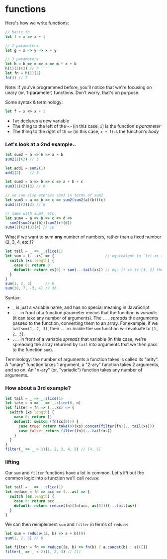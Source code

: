 # functions

Here's how we write functions:

```js
// basic fn
let f = x => x + 1

// 2 parameters
let g = x => y => x + y

// 3 parameters
let h = b => m => x => m * x + b
h(1)(2)(3) // 7
let fn = h(1)(2)
fn(3) // 7
```

Note: If you've programmed before, you'll notice that we're focusing on unary (or, 1-parameter) functions. Don't worry, that's on purpose.

Some syntax & terminology:

```js
let f = x => x + 1
```

- `let` declares a new variable
- The thing to the left of the `=>` (in this case, `x`) is the function's *parameter*
- The thing to the right of th `=>` (in this case, `x + 1`) is the function's *body*

### Let's look at a 2nd example..

```js
let sum2 = a => b => a + b
sum2(1)(2) // 3

let add1 = sum2(1)
add1(2)    // 3
```

```js
let sum3 = a => b => c => a + b + c
sum3(1)(2)(3) // 6

// we can also express sum3 in terms of sum2
let sum3 = a => b => c => sum2(sum2(a)(b))(c)
sum3(1)(2)(3) // 6

// same with sum4, etc.
let sum4 = a => b => c => d =>
  sum2(sum2(a)(b))(sum2(c)(d))
sum4(1)(2)(3)(4) // 10
```

What if we want to sum **any** number of numbers, rather than a fixed number (2, 3, 4, etc.)?

```js
let tail = _ => _.slice(1)
let sum = (...xs) => {                       // equivalent to `let xs = Array.prototype.slice(arguments)`
  switch (xs.length) {
    case 0: return 0
    default: return xs[0] + sum(...tail(xs)) // eg. if xs is [1, 2] then this will be sum(1, 2)
  }
}
sum(1, 2, 3)      // 6
sum(28, 7, -3, 4) // 36
```

Syntax:

- `_` is just a variable name, and has no special meaning in JavaScript
- `...` in front of a function parameter means that the function is *variadic* (it can take any number of arguments). The `...` *spreads* the arguments passed to the function, converting them to an array. For example, if we call `sum(1, 2, 3)`, then `...xs` inside the `sum` function will evaluate to `[1, 2, 3]`.
- `...` in front of a variable *spreads* that variable (in this case, we're spreading the array returned by `tail` into arguments that we then pass to the function `sum`).

Terminology: the number of arguments a function takes is called its "arity". A "unary" function takes 1 argument, a "2-ary" function takes 2 arguments, and so on. An "n-ary" (or, "variadic") function takes any number of arguments.

### How about a 3rd example?

```js
let tail = _ => _.slice(1)
let take = n => _ => _.slice(0, n)
let filter = fn => (...xs) => {
  switch (xs.length) {
    case 0: return []
    default: switch (fn(xs[0])) {
      case true: return take(0)(xs).concat(filter(fn)(...tail(xs)))
      case false: return filter(fn)(...tail(xs))
    }
  }
}
filter(_ => _ > 3)(1, 2, 3, 4, 5) // [4, 5]
```

### lifting

Our `sum` and `filter` functions have a lot in common. Let's lift out the common logic into a function we'll call `reduce`:

```js
let tail = _ => _.slice(1)
let reduce = fn => acc => (...as) => {
  switch (as.length) {
    case 0: return acc
    default: return reduce(fn)(fn(acc, as[0]))(...tail(as))
  }
}
```

We can then reimplement `sum` and `filter` in terms of `reduce`:

```js
let sum = reduce((a, b) => a + b)(0)
sum(1, 2, 3) // 6

let filter = fn => reduce((a, b) => fn(b) ? a.concat(b) : a)([])
filter(_ => _ < 2)(1, 2, 3) // [1]
```
